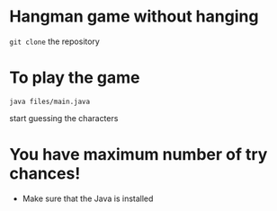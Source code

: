 # Hangman game without hanging 
`git clone` the repository

# To play the game
    java files/main.java

start guessing the characters

# You have maximum number of try chances!


* Make sure that the Java is installed

